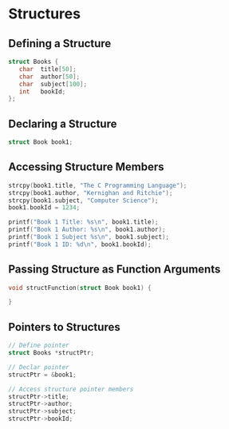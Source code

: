 # Structures

## Defining a Structure
``` c
struct Books {
   char  title[50];
   char  author[50];
   char  subject[100];
   int   bookId;
};  
```

## Declaring a Structure
``` c
struct Book book1;
```

## Accessing Structure Members
``` c
strcpy(book1.title, "The C Programming Language");
strcpy(book1.author, "Kernighan and Ritchie");
strcpy(book1.subject, "Computer Science");
book1.bookId = 1234;

printf("Book 1 Title: %s\n", book1.title);
printf("Book 1 Author: %s\n", book1.author);
printf("Book 1 Subject %s\n", book1.subject);
printf("Book 1 ID: %d\n", book1.bookId);
```

## Passing Structure as Function Arguments
``` c
void structFunction(struct Book book1) {

}
```

## Pointers to Structures
``` c
// Define pointer
struct Books *structPtr;

// Declar pointer
structPtr = &book1;

// Access structure pointer members
structPtr->title;
structPtr->author;
structPtr->subject;
structPtr->bookId;
```